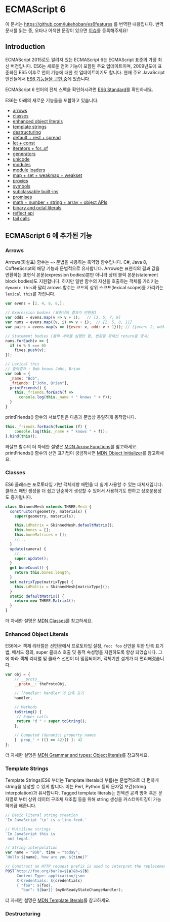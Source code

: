 # ECMAScript 6

이 문서는 https://github.com/lukehoban/es6features 를 번역한 내용입니다. 번역 문서를 읽는 중, 오타나 어색한 문장이 있으면 [이슈](https://github.com/kkd927/til/issues/new?title=[ECMAScript%206%20Features])를 등록해주세요!

## Introduction

ECMAScript 2015로도 알려져 있는 ECMAScript 6는 ECMAScript 표준의 가장 최신 버전입니다. ES6는 새로운 언어 기능이 포함된 주요 업데이트이며, 2009년도에 표준화된 ES5 이후로 언어 기능에 대한 첫 업데이트이기도 합니다. 현재 주요 JavaScript 엔진들에서 [ES6 기능들을 구현 중](http://kangax.github.io/compat-table/es6/)에 있습니다.

ECMAScript 6 언어의 전체 스펙을 확인하시려면 [ES6 Standard](http://www.ecma-international.org/ecma-262/6.0/)를 확인하세요.

ES6는 아래의 새로운 기능들을 포함하고 있습니다.

- [arrows](#arrows)
- [classes](#classes)
- [enhanced object literals](#enhanced-object-literals)
- [template strings](#template-strings)
- [destructuring](#destructuring)
- [default + rest + spread](#default--rest--spread)
- [let + const](#let--const)
- [iterators + for..of](#iterators--forof)
- [generators](#generators)
- [unicode](#unicode)
- [modules](#modules)
- [module loaders](#module-loaders)
- [map + set + weakmap + weakset](#map--set--weakmap--weakset)
- [proxies](#proxies)
- [symbols](#symbols)
- [subclassable built-ins](#subclassable-built-ins)
- [promises](#promises)
- [math + number + string + array + object APIs](#math--number--string--array--object-apis)
- [binary and octal literals](#binary-and-octal-literals)
- [reflect api](#reflect-api)
- [tail calls](#tail-calls)

## ECMAScript 6 에 추가된 기능

### Arrows

Arrows(화살표) 함수는 `=>` 문법을 사용하는 축약형 함수입니다. C#, Java 8, CoffeeScript의 해당 기능과 문법적으로 유사합니다. Arrows는 표현식의 결과 값을 반환하는 표현식 본문(expression bodies)뿐만 아니라 상태 블럭 본문(statement block bodies)도 지원합니다. 하지만 일반 함수의 자신을 호출하는 객체를 가리키는 `dynamic this`와 달리 arrows 함수는 코드의 상위 스코프(lexical scope)를 가리키는 `lexical this`를 가집니다.

```javascript
var evens = [2, 4, 6, 8,];

// Expression bodies (표현식의 결과가 반환됨)
var odds = evens.map(v => v + 1);   // [3, 5, 7, 9]
var nums = evens.map((v, i) => v + i);  // [2, 5, 8, 11]
var pairs = evens.map(v => ({even: v, odd: v + 1})); // [{even: 2, odd: 3}, ...]

// Statement bodies (블럭 내부를 실행만 함, 반환을 위해선 return을 명시)
nums.forEach(v => {
  if (v % 5 === 0)
    fives.push(v);
});

// Lexical this
// 출력결과 : Bob knows John, Brian
var bob = {
  _name: "Bob",
  _friends: ["John, Brian"],
  printFriends() {
    this._friends.forEach(f =>
      console.log(this._name + " knows " + f));
  }
}
```

printFriends() 함수의 서브루틴은 다음과 문법상 동일하게 동작합니다.

```javascript
this._friends.forEach(function (f) {
    console.log(this._name + " knows " + f));
}.bind(this));
```

화살표 함수의 더 자세한 설명은 [MDN Arrow Functions](https://developer.mozilla.org/ko/docs/Web/JavaScript/Reference/Functions/%EC%95%A0%EB%A1%9C%EC%9A%B0_%ED%8E%91%EC%85%98)를 참고하세요. printFriends() 함수의 선언 표기법이 궁금하시면 [MDN Object Initializer](https://developer.mozilla.org/ko/docs/Web/JavaScript/Reference/Operators/Object_initializer)를 참고하세요.

### Classes

ES6 클래스는 포로토타입 기반 객체지향 패턴을 더 쉽게 사용할 수 있는 대체재입니다. 클래스 패턴 생성을 더 쉽고 단순하게 생성할 수 있어서 사용하기도 편하고 상호운용성도 증가됩니다.

```javascript
class SkinnedMesh extends THREE.Mesh {
  constructor(geometry, materials) {
    super(geometry, materials);

    this.idMatrix = SkinnedMesh.defaultMatrix();
    this.bones = [];
    this.boneMatrices = [];
    //...
  }
  update(camera) {
    //...
    super.update();
  }
  get boneCount() {
    return this.bones.length;
  }
  set matrixType(matrixType) {
    this.idMatrix = SkinnedMesh[matrixType]();
  }
  static defaultMatrix() {
    return new THREE.Matrix4();
  }
}
```

더 자세한 설명은 [MDN Classes](https://developer.mozilla.org/ko/docs/Web/JavaScript/Reference/Operators/class)를 참고하세요.

### Enhanced Object Literals

ES6에서 객체 리터럴은 선언문에서 프로토타입 설정, `foo: foo` 선언을 위한 단축 표기법, 메서드 정의, super 클래스 호출 및 동적 속성명을 지원하도록 향상 되었습니다. 그에 따라 객체 리터럴 및 클래스 선언이 더 밀접되어져, 객체기반 설계가 더 편리해졌습니다.

```javascript
var obj = {
    // __proto__
    __proto__: theProtoObj,

    // ‘handler: handler’의 단축 표기
    handler,

    // Methods
    toString() {
     // Super calls
     return "d " + super.toString();
    },

    // Computed (dynamic) property names
    [ 'prop_' + (() => 42)() ]: 42
};
```

더 자세한 설명은 [MDN Grammar and types: Object literals](https://developer.mozilla.org/ko/docs/Web/JavaScript/Guide/Values,_variables,_and_literals#객체_리터럴)를 참고하세요.

### Template Strings

Template Strings(ES6 부터는 Template literals라 부름)는 문법적으로 더 편하게 string을 생성할 수 있게 합니다. 이는 Perl, Python 등의 문자열 보간(string interpolation)과 유사합니다. Tagged template literals는 인젝션 공격 방어 혹은 문자열로 부터 상위 데이터 구조체 재조립 등을 위해 string 생성을 커스터마이징이 가능하게끔 해줍니다.

```javascript
// Basic literal string creation
`In JavaScript '\n' is a line-feed.`

// Multiline strings
`In JavaScript this is
 not legal.`

// String interpolation
var name = "Bob", time = "today";
`Hello ${name}, how are you ${time}?`

// Construct an HTTP request prefix is used to interpret the replacements and construction
POST`http://foo.org/bar?a=${a}&b=${b}
     Content-Type: application/json
     X-Credentials: ${credentials}
     { "foo": ${foo},
       "bar": ${bar}}`(myOnReadyStateChangeHandler);
```

더 자세한 설명은 [MDN Template literals](https://developer.mozilla.org/ko/docs/Web/JavaScript/Reference/Template_literals)를 참고하세요.

### Destructuring

